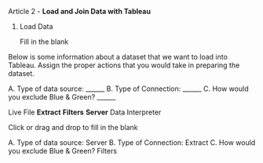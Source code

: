 Article 2 - **Load and Join Data with Tableau**

1.  Load Data

    Fill in the blank

Below is some information about a dataset that we want to load into Tableau. Assign the proper actions that you would take in preparing the dataset.

A. Type of data source: ______
B. Type of Connection: ______
C. How would you exclude Blue & Green? ______

Live
File
**Extract**
**Filters**
**Server**
Data Interpreter

Click or drag and drop to fill in the blank

A. Type of data source: Server
B. Type of Connection: Extract
C. How would you exclude Blue & Green? Filters
